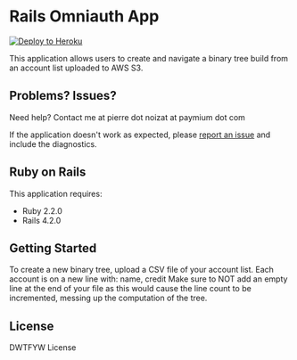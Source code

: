 Rails Omniauth App
================

[![Deploy to Heroku](https://www.herokucdn.com/deploy/button.png)](https://heroku.com/deploy)

This application allows users to create and navigate a binary tree build from an account list uploaded to AWS S3.

Problems? Issues?
-----------

Need help? Contact me at pierre dot noizat at paymium dot com

If the application doesn't work as expected, please [report an issue](https://github.com/RailsApps/rails_apps_composer/issues)
and include the diagnostics.

Ruby on Rails
-------------

This application requires:

- Ruby 2.2.0
- Rails 4.2.0

Getting Started
---------------
To create a new binary tree, upload a CSV file of your account list.
Each account is on a new line with: name, credit
Make sure to NOT add an empty line at the end of your file as this would cause the line count to be incremented, messing up the computation of the tree.

License
-------
DWTFYW License